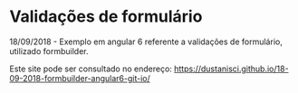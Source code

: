 # Validações de formulário
18/09/2018 - Exemplo em angular 6 referente a validações de formulário, utilizado formbuilder.

Este site pode ser consultado no endereço: https://dustanisci.github.io/18-09-2018-formbuilder-angular6-git-io/

